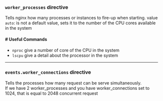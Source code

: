 ### `worker_processes` directive

Tells nginx how many processes or instances to fire-up when starting.
value `auto`: is not a default value, sets it to the number of the CPU cores available in the system

#### # Useful Commands

- `nproc` give a number of core of the CPU in the system
- `lscpu` give a detail about the processor in the system

<hr>

### `events.worker_connections` directive

Tells the processes how many request can be serve simultaneously. <br>
If we have 2 worker_processes and you have worker_connections set to 1024, that is equal to 2048 concurrent request
